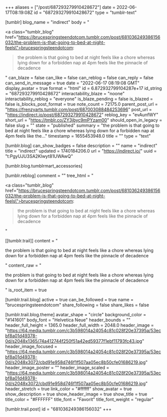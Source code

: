 +++
aliases = ["/post/687293279910428672"]
date = 2022-06-17T08:19:08Z
id = "687293279910428672"
type = "tumblr-text"

[tumblr]
blog_name = "indirect"
body = "<p><a class=\"tumblr_blog\" href=\"https://brucespringsteendotcom.tumblr.com/post/681036249386156032/the-problem-is-that-going-to-bed-at-night-feels\">brucespringsteendotcom</a>:</p><blockquote><p>the problem is that going to bed at night feels like a chore whereas lying down for a forbidden nap at 4pm feels like the pinnacle of decadence </p></blockquote>"
can_blaze = false
can_like = false
can_reblog = false
can_reply = false
can_send_in_message = true
date = "2022-06-17 08:19:08 GMT"
display_avatar = true
format = "html"
id = 6.872932799104287e+17
id_string = "687293279910428672"
interactability_blaze = "noone"
interactability_reblog = "everyone"
is_blaze_pending = false
is_blazed = false
is_blocks_post_format = true
note_count = 72175.0
parent_post_url = "https://frenzyarts.tumblr.com/post/687003088484253696"
post_url = "https://indirect.io/post/687293279910428672"
reblog_key = "evAunfWY"
short_url = "https://tmblr.co/ZY3jbyc9mPYzam00"
should_open_in_legacy = false
slug = ""
state = "published"
summary = "the problem is that going to bed at night feels like a chore whereas lying down for a forbidden nap at 4pm feels like the..."
timestamp = 1655453948.0
title = ""
type = "text"

[tumblr.blog]
can_show_badges = false
description = ""
name = "indirect"
title = "indirect"
updated = 1740184206.0
url = "https://indirect.io/"
uuid = "t:PgyUJU3SA2Klwyt81UWAwQ"

[tumblr.blog.tumblrmart_accessories]

[tumblr.reblog]
comment = ""
tree_html = "<p><a class=\"tumblr_blog\" href=\"https://brucespringsteendotcom.tumblr.com/post/681036249386156032/the-problem-is-that-going-to-bed-at-night-feels\">brucespringsteendotcom</a>:</p><blockquote><p>the problem is that going to bed at night feels like a chore whereas lying down for a forbidden nap at 4pm feels like the pinnacle of decadence </p></blockquote>"

[[tumblr.trail]]
content = "<p>the problem is that going to bed at night feels like a chore whereas lying down for a forbidden nap at 4pm feels like the pinnacle of decadence </p>"
content_raw = "<p>the problem is that going to bed at night feels like a chore whereas lying down for a forbidden nap at 4pm feels like the pinnacle of decadence </p>"
is_root_item = true

[tumblr.trail.blog]
active = true
can_be_followed = true
name = "brucespringsteendotcom"
share_following = false
share_likes = false

[tumblr.trail.blog.theme]
avatar_shape = "circle"
background_color = "#141601"
body_font = "Helvetica Neue"
header_bounds = ""
header_full_height = 1365.0
header_full_width = 2048.0
header_image = "https://64.media.tumblr.com/c3b598014a24054c81c028f20e37395a/53ecbf8a01d49378-0d/s2048x1365/74a412744f250f51a42ed59377f1ebf11793fc43.jpg"
header_image_focused = "https://64.media.tumblr.com/c3b598014a24054c81c028f20e37395a/53ecbf8a01d49378-0d/s2048x3072/cbd91e958d746f1f507aa05ec8b50cfe01686219.jpg"
header_image_poster = ""
header_image_scaled = "https://64.media.tumblr.com/c3b598014a24054c81c028f20e37395a/53ecbf8a01d49378-0d/s2048x3072/cbd91e958d746f1f507aa05ec8b50cfe01686219.jpg"
header_stretch = true
link_color = "#ffffff"
show_avatar = true
show_description = true
show_header_image = true
show_title = true
title_color = "#FFFFFF"
title_font = "Favorit"
title_font_weight = "regular"

[tumblr.trail.post]
id = "681036249386156032"
+++
